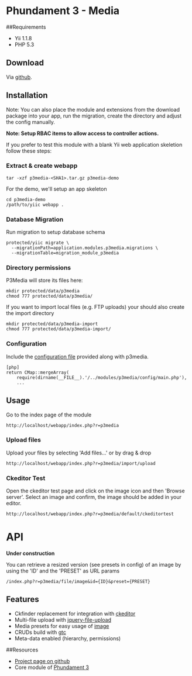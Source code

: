 # Phundament 3 - Media

##Requirements

 *  Yii 1.1.8
 *  PHP 5.3

## Download

Via [github](https://github.com/schmunk42/p3media/downloads).

## Installation

Note: You can also place the module and extensions from the download package
into your app, run the migration, create the directory and adjust 
the config manually.

**Note: Setup RBAC items to allow access to controller actions.**

If you prefer to test this module with a blank Yii web application skeletion
follow these steps:

### Extract & create webapp
~~~
tar -xzf p3media-<SHA1>.tar.gz p3media-demo
~~~

For the demo, we'll setup an app skeleton

~~~
cd p3media-demo
/path/to/yiic webapp .
~~~

### Database Migration
Run migration to setup database schema

~~~
protected/yiic migrate \
  --migrationPath=application.modules.p3media.migrations \
  --migrationTable=migration_module_p3media
~~~

### Directory permissions

P3Media will store its files here:

~~~
mkdir protected/data/p3media
chmod 777 protected/data/p3media/
~~~

If you want to import local files (e.g. FTP uploads) your should also create the import directory

~~~
mkdir protected/data/p3media-import
chmod 777 protected/data/p3media-import/
~~~


### Configuration

Include the [configuration file](https://github.com/schmunk42/p3media/blob/master/config/main.php) provided along with p3media.

~~~
[php]
return CMap::mergeArray(
    require(dirname(__FILE__).'/../modules/p3media/config/main.php'),
    ...
~~~


## Usage
Go to the index page of the module

~~~
http://localhost/webapp/index.php?r=p3media
~~~

### Upload files

Upload your files by selecting 'Add files...' or by drag & drop  

~~~
http://localhost/webapp/index.php?r=p3media/import/upload
~~~

### Ckeditor Test

Open the ckeditor test page and click on the image icon and then 'Browse server'. Select an image and confirm, the image should be added in your editor.

~~~
http://localhost/webapp/index.php?r=p3media/default/ckeditortest
~~~

# API
**Under construction**

You can retrieve a resized version (see presets in config) of an image by using the 'ID' and the 'PRESET' as URL params  

~~~
/index.php?r=p3media/file/image&id={ID}&preset={PRESET}
~~~

## Features

 *  Ckfinder replacement for integration with [ckeditor](http://ckeditor.com/)
 *  Multi-file upload with [jquery-file-upload](https://github.com/blueimp/jQuery-File-Upload)
 *  Media presets for easy usage of [image](http://www.yiiframework.com/extension/image)
 *  CRUDs build with [gtc](http://www.yiiframework.com/extension/gii-template-collection/)
 *  Meta-data enabled (hierarchy, permissions)


##Resources

 *  [Project page on github](https://github.com/schmunk42/p3media)
 *  Core module of [Phundament 3](http://www.yiiframework.com/extension/phundament)
